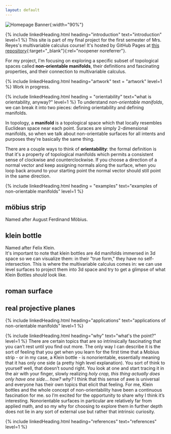 ```yaml
---
layout: default
---
```

![Homepage Banner](/assets/images/kleinbottlebanner.png){:width="90%"}

{% include linkedHeading.html heading="introduction" text="introduction" level=1 %}
This site is part of my final project for the first semester of Mrs. Reyes's multivariable calculus course! It's hosted by GitHub Pages at [this repository](https://github.com/nmokey/klein-bottle){:target="_blank"}{:rel="noopener noreferrer"}.  

For my project, I'm focusing on exploring a specific subset of topological spaces called **non-orientable manifolds**, their definitions and fascinating properties, and their connection to multivariable calculus. 

{% include linkedHeading.html heading="artwork" text = "artwork" level=1 %}
Work in progress.

{% include linkedHeading.html heading = "orientability" text="what is orientability, anyway?" level=1 %}
To understand *non-orientable manifolds*, we can break it into two pieces: defining orientability and defining manifolds. 

In topology, a **manifold** is a topological space which that locally resembles Euclidean space near each point. Suraces are simply 2-dimensional manifolds, so when we talk about non-orientable surfaces for all intents and purposes they're basically the same thing.  

There are a couple ways to think of **orientability**: the formal definition is that it's a property of topological manifolds which permits a consistent sense of clockwise and counterclockwise. If you choose a direction of a normal vector and keep assigning normals along the surface, when you loop back around to your starting point the normal vector should still point in the same direction. 

{% include linkedHeading.html heading = "examples" text="examples of non-orientable manifolds" level=1 %}
## möbius strip
Named after August Ferdinand Möbius.
## klein bottle
Named after Felix Klein.  
It's important to note that klein bottles are 4d manifolds immersed in 3d space so we can visualize them: in their "true form," they have no self-intersection. This is where the multivariable calculus comes in: we can use level surfaces to project them into 3d space and try to get a glimpse of what Klein Bottles *should* look like.
## roman surface

## real projective planes
{% include linkedHeading.html heading="applications" text="applications of non-orientable manifolds" level=1 %}

{% include linkedHeading.html heading="why" text="what's the point?" level=1 %}
There are certain topics that are so intrinsically fascinating that you can’t rest until you find out more. The only way I can describe it is the sort of feeling that you get when you learn for the first time that a Mobius strip - or in my case, a Klein bottle - is nonorientable, essentially meaning that it has only one side (a pretty high level explanation). You sort of think to yourself well, that doesn’t sound right. You look at one and start tracing it in the air with your finger, slowly realizing *holy crap, this thing actually does only have one side… how? why?* I think that this sense of awe is universal and everyone has their own topics that elicit that feeling. For me, Klein bottles and the whole concept of non-orientability have been a continuous fascination for me. so I’m excited for the opportunity to share why I think it’s interesting. Nonorientable surfaces in particular are relatively far from applied math, and so my why for choosing to explore them in further depth does not lie in any sort of external use but rather that intrinsic curiosity. 

{% include linkedHeading.html heading="references" text="references" level=1 %}